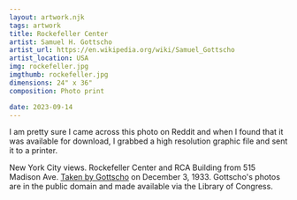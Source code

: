 ```yaml
---
layout: artwork.njk
tags: artwork
title: Rockefeller Center
artist: Samuel H. Gottscho
artist_url: https://en.wikipedia.org/wiki/Samuel_Gottscho
artist_location: USA
img: rockefeller.jpg
imgthumb: rockefeller.jpg
dimensions: 24" x 36"
composition: Photo print

date: 2023-09-14
---
```


I am pretty sure I came across this photo on Reddit and when I found that it was available for download, I grabbed a high resolution graphic file and sent it to a printer.

New York City views. Rockefeller Center and RCA Building from 515 Madison Ave. [Taken by Gottscho](https://www.loc.gov/resource/ppmsca.05853/) on
December 3, 1933. Gottscho's photos are in the public domain and made available via the Library of Congress.

